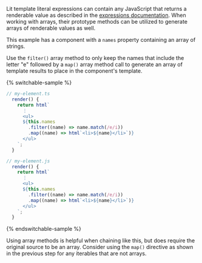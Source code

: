 Lit template literal expressions can contain any JavaScript that returns a
renderable value as described in the [expressions
documentation](/docs/templates/expressions/). When working with arrays, their
prototype methods can be utilized to generate arrays of renderable values as
well.

This example has a component with a `names` property containing an array of
strings.

Use the `filter()` array method to only keep the names that include the letter
"e" followed by a `map()` array method call to generate an array of template
results to place in the component's template.

{% switchable-sample %}

```ts
// my-element.ts
  render() {
    return html`
      ⋮
      <ul>
      ${this.names
        .filter((name) => name.match(/e/i))
        .map((name) => html`<li>${name}</li>`)}
      </ul>
    `;
  }
```

```js
// my-element.js
  render() {
    return html`
      ⋮
      <ul>
      ${this.names
        .filter((name) => name.match(/e/i))
        .map((name) => html`<li>${name}</li>`)}
      </ul>
    `;
  }
```

{% endswitchable-sample %}

Using array methods is helpful when chaining like this, but does require the
original source to be an array. Consider using the `map()` directive as shown in
the previous step for any iterables that are not arrays.
